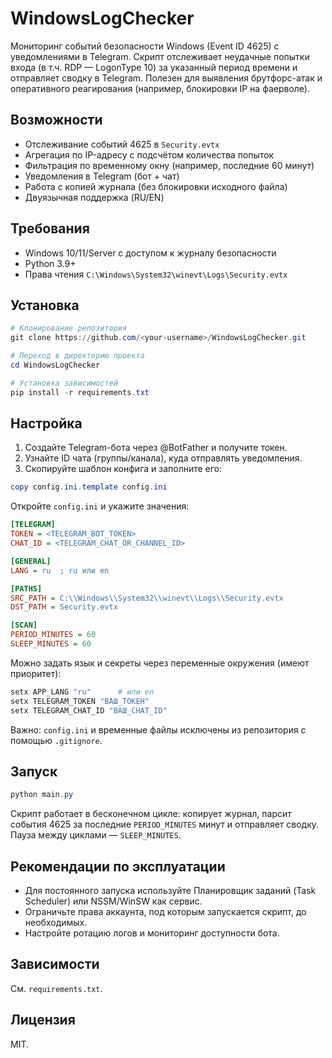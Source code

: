 # WindowsLogChecker

Мониторинг событий безопасности Windows (Event ID 4625) с уведомлениями в Telegram. 
Скрипт отслеживает неудачные попытки входа (в т.ч. RDP — LogonType 10) за указанный период времени и отправляет сводку в Telegram. Полезен для выявления брутфорс-атак и оперативного реагирования (например, блокировки IP на фаерволе).

## Возможности
- Отслеживание событий 4625 в `Security.evtx`
- Агрегация по IP-адресу с подсчётом количества попыток
- Фильтрация по временному окну (например, последние 60 минут)
- Уведомления в Telegram (бот + чат)
- Работа с копией журнала (без блокировки исходного файла)
- Двуязычная поддержка (RU/EN)

## Требования
- Windows 10/11/Server с доступом к журналу безопасности
- Python 3.9+
- Права чтения `C:\Windows\System32\winevt\Logs\Security.evtx`

## Установка
```powershell
# Клонирование репозитория
git clone https://github.com/<your-username>/WindowsLogChecker.git

# Переход в директорию проекта
cd WindowsLogChecker

# Установка зависимостей
pip install -r requirements.txt
```

## Настройка
1. Создайте Telegram-бота через @BotFather и получите токен.
2. Узнайте ID чата (группы/канала), куда отправлять уведомления.
3. Скопируйте шаблон конфига и заполните его:
```powershell
copy config.ini.template config.ini
```
Откройте `config.ini` и укажите значения:
```ini
[TELEGRAM]
TOKEN = <TELEGRAM_BOT_TOKEN>
CHAT_ID = <TELEGRAM_CHAT_OR_CHANNEL_ID>

[GENERAL]
LANG = ru  ; ru или en

[PATHS]
SRC_PATH = C:\\Windows\\System32\\winevt\\Logs\\Security.evtx
DST_PATH = Security.evtx

[SCAN]
PERIOD_MINUTES = 60
SLEEP_MINUTES = 60
```

Можно задать язык и секреты через переменные окружения (имеют приоритет):
```powershell
setx APP_LANG "ru"      # или en
setx TELEGRAM_TOKEN "ВАШ_ТОКЕН"
setx TELEGRAM_CHAT_ID "ВАШ_CHAT_ID"
```

Важно: `config.ini` и временные файлы исключены из репозитория с помощью `.gitignore`.

## Запуск
```powershell
python main.py
```
Скрипт работает в бесконечном цикле: копирует журнал, парсит события 4625 за последние `PERIOD_MINUTES` минут и отправляет сводку. Пауза между циклами — `SLEEP_MINUTES`.

## Рекомендации по эксплуатации
- Для постоянного запуска используйте Планировщик заданий (Task Scheduler) или NSSM/WinSW как сервис.
- Ограничьте права аккаунта, под которым запускается скрипт, до необходимых.
- Настройте ротацию логов и мониторинг доступности бота.

## Зависимости
См. `requirements.txt`.

## Лицензия
MIT.
